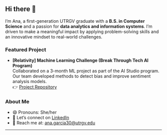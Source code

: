 ## Hi there 👋

I’m Ana, a first-generation UTRGV graduate with a **B.S. in Computer Science** and a passion for **data analytics and information systems**. I’m driven to make a meaningful impact by applying problem-solving skills and an innovative mindset to real-world challenges.  

### Featured Project  
- **[Relativity] Machine Learning Challenge (Break Through Tech AI Program)**  
  Collaborated on a 3-month ML project as part of the AI Studio program. Our team developed methods to detect bias and improve sentiment analysis models.  
  👉 [Project Repository](https://github.com/BTT-Relativity1B/Main)  

### About Me  
- 😄 Pronouns: She/her  
- 📢 Let’s connect on [LinkedIn](https://www.linkedin.com/in/anamichell/)  
- 📧 Reach me at: ana.garcia30@utrgv.edu  

---

